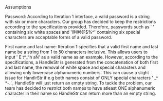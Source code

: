Assumptions

Password:
According to Iteration 1 interface, a valid password is a string with six or more characters. Our group
has decided to keep the restrictions according to the specifications provided. Therefore, passwords such
as '      ' containing six white spaces and '@@!@$%^' containing six special characters are acceptable forms of a valid password.

First name and last name:
Iteration 1 specifies that a valid first name and last name be a string from 1 to 50 characters inclusive. This allows users to input ' E t*_^h aN' as a valid name as an example. However, according
to the specifications, a HandleStr is generated from the concatenation of both first and last name, the removal of white space and special characters and allowing only lowercase alphanumeric numbers. This can cause a slight issue for HandlrStr if e.g both names consist of ONLY special characters ' _^ *-..', HandleStr will just return an empty string. To tackle the problem, our team has decided to restrict both names to have atleast ONE alphanumeric character in their name so HandleStr can return more than an empty string.

